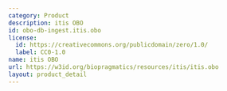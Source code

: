 ```yaml
---
category: Product
description: itis OBO
id: obo-db-ingest.itis.obo
license:
  id: https://creativecommons.org/publicdomain/zero/1.0/
  label: CC0-1.0
name: itis OBO
url: https://w3id.org/biopragmatics/resources/itis/itis.obo
layout: product_detail
---
```

